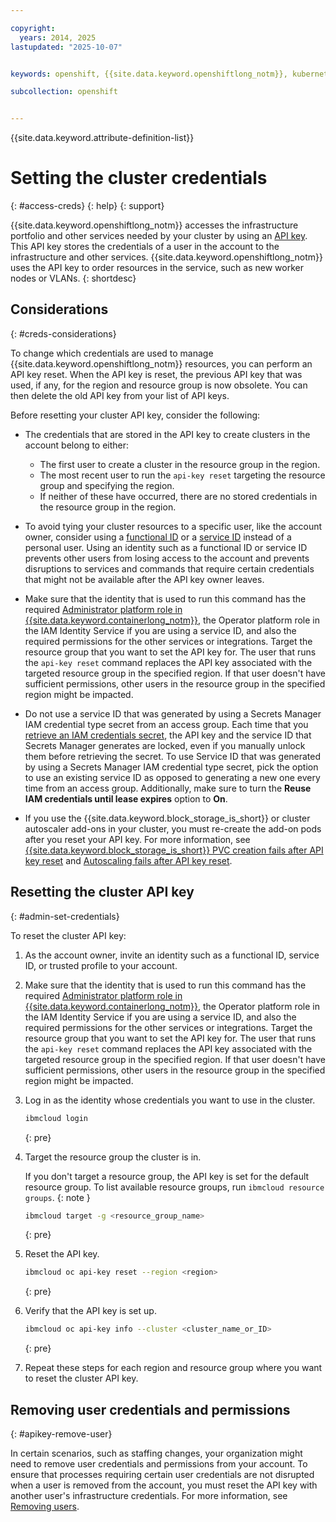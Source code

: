 ```yaml
---

copyright: 
  years: 2014, 2025
lastupdated: "2025-10-07"


keywords: openshift, {{site.data.keyword.openshiftlong_notm}}, kubernetes, infrastructure, rbac, policy

subcollection: openshift


---
```



{{site.data.keyword.attribute-definition-list}}


# Setting the cluster credentials 
{: #access-creds}
{: help}
{: support}

{{site.data.keyword.openshiftlong_notm}} accesses the infrastructure portfolio and other services needed by your cluster by using an [API key](/docs/account?topic=account-manapikey). This API key stores the credentials of a user in the account to the infrastructure and other services. {{site.data.keyword.openshiftlong_notm}} uses the API key to order resources in the service, such as new worker nodes or VLANs.
{: shortdesc}

## Considerations
{: #creds-considerations}

To change which credentials are used to manage {{site.data.keyword.openshiftlong_notm}} resources, you can perform an API key reset. When the API key is reset, the previous API key that was used, if any, for the region and resource group is now obsolete. You can then delete the old API key from your list of API keys.

Before resetting your cluster API key, consider the following:

- The credentials that are stored in the API key to create clusters in the account belong to either:
    - The first user to create a cluster in the resource group in the region.
    - The most recent user to run the `api-key reset` targeting the resource group and specifying the region.
    - If neither of these have occurred, there are no stored credentials in the resource group in the region.

- To avoid tying your cluster resources to a specific user, like the account owner, consider using a [functional ID](/docs/account?topic=account-identity-overview#functionalid-bestpract) or a [service ID](/docs/account?topic=account-identity-overview#serviceid-bestpract) instead of a personal user. Using an identity such as a functional ID or service ID prevents other users from losing access to the account and prevents disruptions to services and commands that require certain credentials that might not be available after the API key owner leaves.

- Make sure that the identity that is used to run this command has the required [Administrator platform role in {{site.data.keyword.containerlong_notm}}](/docs/openshift?topic=openshift-iam-platform-access-roles), the Operator platform role in the IAM Identity Service if you are using a service ID, and also the required permissions for the other services or integrations. Target the resource group that you want to set the API key for. The user that runs the `api-key reset` command replaces the API key associated with the targeted resource group in the specified region. If that user doesn't have sufficient permissions, other users in the resource group in the specified region might be impacted.

- Do not use a service ID that was generated by using a Secrets Manager IAM credential type secret from an access group. Each time that you [retrieve an IAM credentials secret](/docs/secrets-manager?topic=secrets-manager-access-secrets&interface=api#get-secret-value-api), the API key and the service ID that Secrets Manager generates are locked, even if you manually unlock them before retrieving the secret. To use Service ID that was generated by using a Secrets Manager IAM credential type secret, pick the option to use an existing service ID as opposed to generating a new one every time from an access group. Additionally, make sure to turn the **Reuse IAM credentials until lease expires** option to **On**.

- If you use the {{site.data.keyword.block_storage_is_short}} or cluster autoscaler add-ons in your cluster, you must re-create the add-on pods after you reset your API key. For more information, see [{{site.data.keyword.block_storage_is_short}} PVC creation fails after API key reset](/docs/openshift?topic=openshift-vpc-block-api-key-reset-ts) and [Autoscaling fails after API key reset](/docs/openshift?topic=openshift-ts-storage-ca-apikey-reset).


## Resetting the cluster API key
{: #admin-set-credentials}

To reset the cluster API key:

1. As the account owner, invite an identity such as a functional ID, service ID, or trusted profile to your account.
1. Make sure that the identity that is used to run this command has the required [Administrator platform role in {{site.data.keyword.containerlong_notm}}](/docs/openshift?topic=openshift-iam-platform-access-roles), the Operator platform role in the IAM Identity Service if you are using a service ID, and also the required permissions for the other services or integrations. Target the resource group that you want to set the API key for. The user that runs the `api-key reset` command replaces the API key associated with the targeted resource group in the specified region. If that user doesn't have sufficient permissions, other users in the resource group in the specified region might be impacted.
1. Log in as the identity whose credentials you want to use in the cluster.
    ```sh
    ibmcloud login
    ```
    {: pre}

1. Target the resource group the cluster is in.

    If you don't target a resource group, the API key is set for the default resource group. To list available resource groups, run `ibmcloud resource groups`.
    {: note }

    ```sh
    ibmcloud target -g <resource_group_name>
    ```
    {: pre}

1. Reset the API key.
    ```sh
    ibmcloud oc api-key reset --region <region>
    ```
    {: pre}    

1. Verify that the API key is set up.
    ```sh
    ibmcloud oc api-key info --cluster <cluster_name_or_ID>
    ```
    {: pre}

1. Repeat these steps for each region and resource group where you want to reset the cluster API key.


## Removing user credentials and permissions
{: #apikey-remove-user}

In certain scenarios, such as staffing changes, your organization might need to remove user credentials and permissions from your account. To ensure that processes requiring certain user credentials are not disrupted when a user is removed from the account, you must reset the API key with another user's infrastructure credentials. For more information, see [Removing users](/docs/openshift?topic=openshift-removing-user-permissions).
